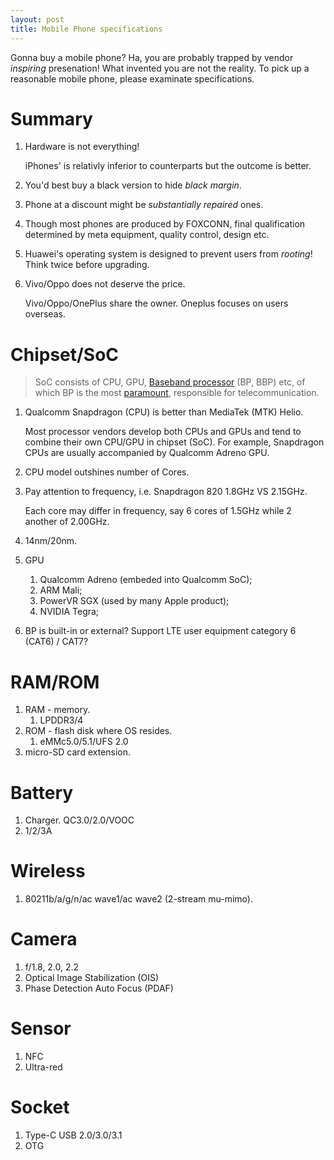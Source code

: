 ```yaml
---
layout: post
title: Mobile Phone specifications
---
```


Gonna buy a mobile phone? Ha, you are probably trapped by vendor *inspiring* presenation! What invented you are not the reality. To pick up a reasonable mobile phone, please examinate specifications.

# Summary

1. Hardware is not everything!

   iPhones' is relativly inferior to counterparts but the outcome is better.
2. You'd best buy a black version to hide *black margin*.
3. Phone at a discount might be *substantially repaired* ones.
4. Though most phones are produced by FOXCONN, final qualification determined by meta equipment, quality control, design etc.
5. Huawei's operating system is designed to prevent users from *rooting*! Think twice before upgrading.
6. Vivo/Oppo does not deserve the price.

   Vivo/Oppo/OnePlus share the owner. Oneplus focuses on users overseas.

# Chipset/SoC

>SoC consists of CPU, GPU, [Baseband processor](https://www.zhihu.com/question/25579096) (BP, BBP) etc, of which BP is the most [paramount](https://www.zhihu.com/question/31765069), responsible for telecommunication.

1. Qualcomm Snapdragon (CPU) is better than MediaTek (MTK) Helio.

   Most processor vendors develop both CPUs and GPUs and tend to combine their own CPU/GPU in chipset (SoC). For example, Snapdragon CPUs are usually accompanied by Qualcomm Adreno GPU.
3. CPU model outshines number of Cores.
4. Pay attention to frequency, i.e. Snapdragon 820 1.8GHz VS 2.15GHz.

   Each core may differ in frequency, say 6 cores of 1.5GHz while 2 another of 2.00GHz.
5. 14nm/20nm.
6. GPU
   1. Qualcomm Adreno (embeded into Qualcomm SoC);
   2. ARM Mali;
   3. PowerVR SGX (used by many Apple product);
   4. NVIDIA Tegra;
7. BP is built-in or external? Support LTE user equipment category 6 (CAT6) / CAT7?

# RAM/ROM

1. RAM - memory.
   1. LPDDR3/4
2. ROM - flash disk where OS resides.
   1. eMMc5.0/5.1/UFS 2.0
3. micro-SD card extension.

# Battery

1. Charger. QC3.0/2.0/VOOC
2. 1/2/3A

# Wireless

1. 80211b/a/g/n/ac wave1/ac wave2 (2-stream mu-mimo).

# Camera

1. f/1.8, 2.0, 2.2
2. Optical Image Stabilization (OIS)
3. Phase Detection Auto Focus (PDAF)

# Sensor

1. NFC
2. Ultra-red

# Socket

1. Type-C USB 2.0/3.0/3.1
2. OTG